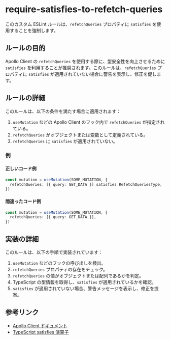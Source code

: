 # require-satisfies-to-refetch-queries

このカスタム ESLint ルールは、`refetchQueries` プロパティに `satisfies` を使用することを強制します。

## ルールの目的

Apollo Client の `refetchQueries` を使用する際に、型安全性を向上させるために `satisfies` を利用することが推奨されます。このルールは、`refetchQueries` プロパティに `satisfies` が適用されていない場合に警告を表示し、修正を促します。

## ルールの詳細

このルールは、以下の条件を満たす場合に適用されます：

1. `useMutation` などの Apollo Client のフック内で `refetchQueries` が指定されている。
2. `refetchQueries` がオブジェクトまたは変数として定義されている。
3. `refetchQueries` に `satisfies` が適用されていない。

### 例

#### 正しいコード例

```typescript
const mutation = useMutation(SOME_MUTATION, {
  refetchQueries: [{ query: GET_DATA }] satisfies RefetchQueriesType,
})
```

#### 間違ったコード例

```typescript
const mutation = useMutation(SOME_MUTATION, {
  refetchQueries: [{ query: GET_DATA }],
})
```

## 実装の詳細

このルールは、以下の手順で実装されています：

1. `useMutation` などのフックの呼び出しを検出。
2. `refetchQueries` プロパティの存在をチェック。
3. `refetchQueries` の値がオブジェクトまたは配列であるかを判定。
4. TypeScript の型情報を取得し、`satisfies` が適用されているかを確認。
5. `satisfies` が適用されていない場合、警告メッセージを表示し、修正を提案。

## 参考リンク

- [Apollo Client ドキュメント](https://www.apollographql.com/docs/react/data/mutations/#refetching-queries)
- [TypeScript satisfies 演算子](https://www.typescriptlang.org/docs/handbook/release-notes/typescript-4-9.html#the-satisfies-operator)

